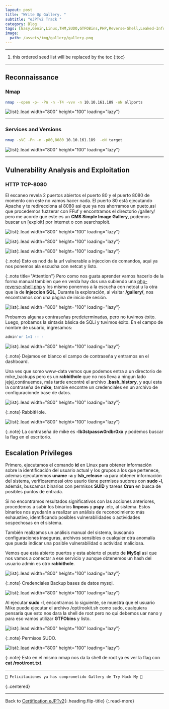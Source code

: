 ```yaml
---
layout: post
title: "Write Up Gallery. "
subtitle: "eJPTv2 Track "
category: Blog
tags: [Easy,Genin,Linux,THM,SUDO,GTFOBins,PHP,Reverse-Shell,Leaked-Information,Misconfiguration,Reconnaissance,Fuzzing-Web,eJPTv2,CMS,CVE,SQLi,SQL]
image:
  path: /assets/img/gallery/gallery.png
---
```


***

<!--more-->

1. this ordered seed list will be replaced by the toc
{:toc}

***

## Reconnaissance


### Nmap


```bash
nmap --open -p- -Pn -n -T4 -vvv -n 10.10.161.189 -oN allports
```


![list](/assets/img/gallery/1.png){:.lead width="800" height="100" loading="lazy"}

***

### Services and Versions

```bash
nmap -sVC -Pn -n -p80,8080 10.10.161.189  -oN target
```

![list](/assets/img/gallery/2.png){:.lead width="800" height="100" loading="lazy"}


***

## Vulnerability Analysis and Exploitation


### HTTP TCP-8080


El escaneo revela 2 puertos abiertos el puerto 80 y el puerto 8080 de momento con este no vamos hacer nada. El puerto 80 está ejecutando Apache y te redirecciona al 8080 asi que ya nos ahorramos un pueto,asi que procedemos fuzzerar con FFuf y encontramos el directorio /gallery/ pero me acorde que este es un **CMS Simple Image Gallery**, podemos buscar un [exploit] por internet o con searchsploit.


![list](/assets/img/gallery/7.png){:.lead width="800" height="100" loading="lazy"}


![list](/assets/img/gallery/3.png){:.lead width="800" height="100" loading="lazy"}


![list](/assets/img/gallery/4.png){:.lead width="800" height="100" loading="lazy"}


{:.note}
Esto es nod da la url vulnerable a injeccion de comandos, aqui ya nos ponemos ala escucha con netcat y listo.


{:.note title="Attention"}
Pero como nos guata aprender vamos hacerlo de la forma manual tambien que en verda hay dos una subiendo una [php-reverse-shell.php] y los mismo ponernos a la escucha con netcat u la otra que la de **Injeccion SQL**, Durante la exploración, al visitar **/gallery/**, nos encontramos con una página de inicio de sesión.

![list](/assets/img/gallery/3.png){:.lead width="800" height="100" loading="lazy"}


Probamos algunas contraseñas predeterminadas, pero no tuvimos éxito. Luego, probamos la sintaxis básica de SQLi y tuvimos éxito. En el campo de nombre de usuario, ingresamos:

```bash
admin'or 1=1 -- -
```


![list](/assets/img/gallery/6.png){:.lead width="800" height="100" loading="lazy"}


{:.note}
Dejamos en blanco el campo de contraseña y entramos en el dashboard.


[php-reverse-shell.php]: https://github.com/pentestmonkey/php-reverse-shell/blob/master/php-reverse-shell.php


Una ves que somo www-data vemos que podemos entra a un directorio de mike_backups pero es un **rabbithole** que no nos lleva a ningun lado jejej,continuemos, más tarde encontré el archivo **.bash_history**, y aqui esta la contraseña de **mike**, tambie encontre un credenciales en un archivo de configuracionde base de datos.


![list](/assets/img/gallery/8.png){:.lead width="800" height="100" loading="lazy"}


{:.note}
RabbitHole.


![list](/assets/img/gallery/9.png){:.lead width="800" height="100" loading="lazy"}


{:.note}
La contraseña de mike es **-lb3stpassw0rdbr0xx** y podemos buscar la flag en el escritorio.


## Escalation Privileges


Primero, ejecutamos el comando **id** en Linux para obtener información sobre la identificación del usuario actual y los grupos a los que pertenece, ademas ejecutaremos **uname -a** y **lsb_release -a** para obtener información del sistema, verificaremossi otro usurio tiene permisos sudores con **sudo -l**, además, buscamos binarios con permisos **SUID** y tareas **Cron** en busca de posibles puntos de entrada. 

Si no encontramos resultados significativos con las acciones anteriores, procedemos a subir los binarios **linpeas** y **pspy** .etc, al sistema. Estos binarios nos ayudarán a realizar un análisis de reconocimiento más exhaustivo, identificando posibles vulnerabilidades o actividades sospechosas en el sistema.

También realizamos un análisis manual del sistema, buscando configuraciones inseguras, archivos sensibles o cualquier otra anomalía que pueda indicar una posible vulnerabilidad o actividad maliciosa.


Vemos que esta abierto puertos y esta abierto  el pueto de **MySql** asi que nos vamos a conectar a ese servicio y aunque obtenemos un hash del usuario admin es otro **rabbithole**.



![list](/assets/img/gallery/10.png){:.lead width="800" height="100" loading="lazy"}


{:.note}
Credenciales Backup bases de datos mysql.


![list](/assets/img/gallery/11.png){:.lead width="800" height="100" loading="lazy"}


Al ejecutar **sudo -l**, encontramos lo siguiente, se muestra que el usuario Mike puede ejecutar el archivo /opt/rookit.sh como sudo, cualquiera pensaria que esto nos dara la shell de root pero no qui debemos uar nano y para eso vamos utilizar **GTFObins** y listo.


![list](/assets/img/gallery/12.png){:.lead width="800" height="100" loading="lazy"}


{:.note}
Permisos SUDO.


![list](/assets/img/gallery/13.png){:.lead width="800" height="100" loading="lazy"}


{:.note}
Esto en el mismo nmap nos da la shell de root ya es ver la flag con **cat /root/root.txt**.

***

```bash
🎉 Felicitaciones ya has comprometido Gallery de Try Hack My 🎉
```
{:.centered}

***

Back to [Certification eJPTv2](2023-06-02-Road-to-eJPTv2.md){:.heading.flip-title}
{:.read-more}


